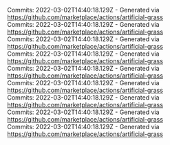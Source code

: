 Commits: 2022-03-02T14:40:18.129Z - Generated via https://github.com/marketplace/actions/artificial-grass
<br>
Commits: 2022-03-02T14:40:18.129Z - Generated via https://github.com/marketplace/actions/artificial-grass
<br>
Commits: 2022-03-02T14:40:18.129Z - Generated via https://github.com/marketplace/actions/artificial-grass
<br>
Commits: 2022-03-02T14:40:18.129Z - Generated via https://github.com/marketplace/actions/artificial-grass
<br>
Commits: 2022-03-02T14:40:18.129Z - Generated via https://github.com/marketplace/actions/artificial-grass
<br>
Commits: 2022-03-02T14:40:18.129Z - Generated via https://github.com/marketplace/actions/artificial-grass
<br>
Commits: 2022-03-02T14:40:18.129Z - Generated via https://github.com/marketplace/actions/artificial-grass
<br>
Commits: 2022-03-02T14:40:18.129Z - Generated via https://github.com/marketplace/actions/artificial-grass
<br>
Commits: 2022-03-02T14:40:18.129Z - Generated via https://github.com/marketplace/actions/artificial-grass
<br>
